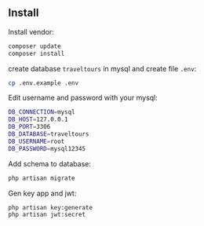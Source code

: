 ## Install 

Install vendor:

```bash
composer update
composer install
```

create database `traveltours` in mysql and create file `.env`: 

```bash
cp .env.example .env
```

Edit username and password with your mysql: 

```bash
DB_CONNECTION=mysql
DB_HOST=127.0.0.1
DB_PORT=3306
DB_DATABASE=traveltours
DB_USERNAME=root
DB_PASSWORD=mysql12345
```

Add schema to database: 

```bash
php artisan migrate
```

Gen key app and jwt: 

```bash
php artisan key:generate
php artisan jwt:secret
```
